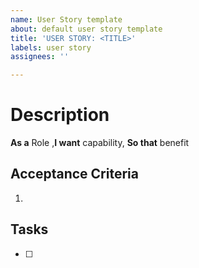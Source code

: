 ```yaml
---
name: User Story template
about: default user story template
title: 'USER STORY: <TITLE>'
labels: user story
assignees: ''

---
```


# Description
**As a** Role ,**I want** capability, **So that** benefit


## Acceptance Criteria
1. 


## Tasks
- [ ]
